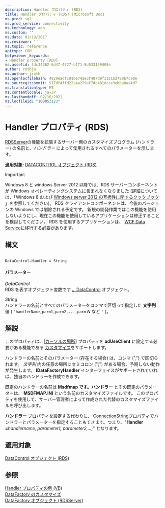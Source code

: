 ```yaml
---
description: Handler プロパティ (RDS)
title: Handler プロパティ (RDS) |Microsoft Docs
ms.prod: sql
ms.prod_service: connectivity
ms.technology: ado
ms.custom: ''
ms.date: 01/19/2017
ms.reviewer: ''
ms.topic: reference
apitype: COM
helpviewer_keywords:
- Handler property [ADO]
ms.assetid: fdc34362-6d47-4727-b171-8d033159408e
author: rothja
ms.author: jroth
ms.openlocfilehash: 4829eadfc91be74ae3f487d9f315162788b7ca0e
ms.sourcegitcommit: 917df4ffd22e4a229af7dc481dcce3ebba0aa4d7
ms.translationtype: MT
ms.contentlocale: ja-JP
ms.lasthandoff: 02/10/2021
ms.locfileid: "100053123"
---
```

# <a name="handler-property-rds"></a>Handler プロパティ (RDS)
[RDSServer](./datafactory-object-rdsserver.md)の機能を拡張するサーバー側のカスタマイズプログラム (ハンドラー) の名前と、*ハンドラー* によって使用されるすべてのパラメーターを示します。  
  
 **適用対象:** [DATACONTROL オブジェクト (RDS)](./datacontrol-object-rds.md)  
  
> [!IMPORTANT]
>  Windows 8 と windows Server 2012 以降では、RDS サーバーコンポーネントが Windows オペレーティングシステムに含まれなくなりました (詳細については、「Windows 8 および [Windows server 2012 の互換性に関するクックブック](https://www.microsoft.com/download/details.aspx?id=27416) 」を参照してください)。 RDS クライアントコンポーネントは、今後のバージョンの Windows では削除される予定です。 新規の開発作業ではこの機能を使用しないようにし、現在この機能を使用しているアプリケーションは修正することを検討してください。 RDS を使用するアプリケーションは、 [WCF Data Service](/dotnet/framework/wcf/)に移行する必要があります。  
  
## <a name="syntax"></a>構文  
  
```  
  
DataControl.Handler = String  
```  
  
#### <a name="parameters"></a>パラメーター  
 *DataControl*  
 RDS を表すオブジェクト変数です [。DataControl](./datacontrol-object-rds.md) オブジェクト。  
  
 *String*  
 ハンドラーの名前とすべてのパラメーターをコンマで区切って指定した **文字列** 値 ( `"handlerName,parm1,parm2,...,parm` *N* など `"` )。  
  
## <a name="remarks"></a>解説  
 このプロパティは、[[カーソルの場所](../ado-api/cursorlocation-property-ado.md)] プロパティを **adUseClient** に設定する必要がある機能である [カスタマイズ](../../guide/remote-data-service/datafactory-customization.md)をサポートします。  
  
 ハンドラーの名前とそのパラメーター (存在する場合) は、コンマ (",") で区切られます。 *文字列* 内の任意の場所にセミコロン (";") がある場合、予期しない動作が発生します。 **IDataFactoryHandler** インターフェイスがサポートされていれば、独自のハンドラーを作成できます。  
  
 既定のハンドラーの名前は **Msdfmap です。ハンドラー** とその既定のパラメーターは、 **MSDFMAP.INI** という名前のカスタマイズファイルです。 このプロパティを使用して、サーバー管理者によって作成された代替のカスタマイズファイルを呼び出します。  
  
 **ハンドラー** プロパティを設定する代わりに、 [ConnectionString](../ado-api/connectionstring-property-ado.md)プロパティでハンドラーとパラメーターを指定することもできます。つまり、"**Handler =**_handlername, parameter1, parameter2,...;_" となります。  
  
## <a name="applies-to"></a>適用対象  
 [DataControl オブジェクト (RDS)](./datacontrol-object-rds.md)  
  
## <a name="see-also"></a>参照  
 [Handler プロパティの例 (VB)](./handler-property-example-vb.md)   
 [DataFactory のカスタマイズ](../../guide/remote-data-service/datafactory-customization.md)   
 [DataFactory オブジェクト (RDSServer)](./datafactory-object-rdsserver.md)